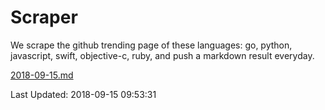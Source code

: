 # Scraper

We scrape the github trending page of these languages: go, python, javascript, swift, objective-c, ruby, and push a markdown result everyday.

[2018-09-15.md](https://github.com/henson/Scraper/blob/master/2018-09-15.md)

Last Updated: 2018-09-15 09:53:31